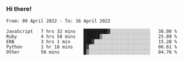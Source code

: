 ### Hi there!

<!--START_SECTION:waka-->

```text
From: 09 April 2022 - To: 16 April 2022

JavaScript   7 hrs 32 mins   █████████▓░░░░░░░░░░░░░░░   38.00 %
Ruby         4 hrs 58 mins   ██████▒░░░░░░░░░░░░░░░░░░   25.09 %
ERB          3 hrs 1 min     ███▓░░░░░░░░░░░░░░░░░░░░░   15.28 %
Python       1 hr 18 mins    █▓░░░░░░░░░░░░░░░░░░░░░░░   06.61 %
Other        56 mins         █▒░░░░░░░░░░░░░░░░░░░░░░░   04.76 %
```

<!--END_SECTION:waka-->
